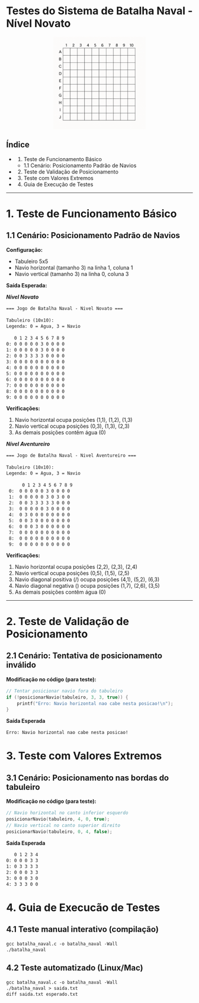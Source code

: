 # Testes do Sistema de Batalha Naval - Nível Novato

<img src="image.png" alt="Tabuleiro Batalha Naval" width="250" style="display: block; margin: 0 auto;" />

## Índice
- 1. Teste de Funcionamento Básico
  - 1.1 Cenário: Posicionamento Padrão de Navios
- 2. Teste de Validação de Posicionamento
- 3. Teste com Valores Extremos
- 4. Guia de Execução de Testes

---
# 1. Teste de Funcionamento Básico

## 1.1 Cenário: Posicionamento Padrão de Navios

**Configuração:**
- Tabuleiro 5x5
- Navio horizontal (tamanho 3) na linha 1, coluna 1
- Navio vertical (tamanho 3) na linha 0, coluna 3

**Saída Esperada:**

***Nível Novato***
```
=== Jogo de Batalha Naval - Nivel Novato ===

Tabuleiro (10x10):
Legenda: 0 = Agua, 3 = Navio

   0 1 2 3 4 5 6 7 8 9 
0: 0 0 0 0 0 3 0 0 0 0 
1: 0 0 0 0 0 3 0 0 0 0 
2: 0 0 3 3 3 3 0 0 0 0 
3: 0 0 0 0 0 0 0 0 0 0 
4: 0 0 0 0 0 0 0 0 0 0 
5: 0 0 0 0 0 0 0 0 0 0 
6: 0 0 0 0 0 0 0 0 0 0 
7: 0 0 0 0 0 0 0 0 0 0 
8: 0 0 0 0 0 0 0 0 0 0 
9: 0 0 0 0 0 0 0 0 0 0 
```

**Verificações:**
1. Navio horizontal ocupa posições (1,1), (1,2), (1,3)
2. Navio vertical ocupa posições (0,3), (1,3), (2,3)
3. As demais posições contêm água (0)


***Nível Aventureiro***
```
=== Jogo de Batalha Naval - Nivel Aventureiro ===

Tabuleiro (10x10):
Legenda: 0 = Agua, 3 = Navio

      0 1 2 3 4 5 6 7 8 9 
 0:  0 0 0 0 0 3 0 0 0 0 
 1:  0 0 0 0 0 3 0 3 0 0 
 2:  0 0 3 3 3 3 3 0 0 0 
 3:  0 0 0 0 0 3 0 0 0 0 
 4:  0 3 0 0 0 0 0 0 0 0 
 5:  0 0 3 0 0 0 0 0 0 0 
 6:  0 0 0 3 0 0 0 0 0 0 
 7:  0 0 0 0 0 0 0 0 0 0 
 8:  0 0 0 0 0 0 0 0 0 0 
 9:  0 0 0 0 0 0 0 0 0 0 
```
**Verificações:**
1. Navio horizontal ocupa posições (2,2), (2,3), (2,4)
2. Navio vertical ocupa posições (0,5), (1,5), (2,5)
3. Navio diagonal positiva (/) ocupa posições (4,1), (5,2), (6,3)
4. Navio diagonal negativa () ocupa posições (1,7), (2,6), (3,5)
5. As demais posições contêm água (0)

---
# 2. Teste de Validação de Posicionamento

## 2.1 Cenário: Tentativa de posicionamento inválido

**Modificação no código (para teste):**
```c
// Tentar posicionar navio fora do tabuleiro
if (!posicionarNavio(tabuleiro, 3, 3, true)) {
    printf("Erro: Navio horizontal nao cabe nesta posicao!\n");
}
```

**Saída Esperada**
```shell
Erro: Navio horizontal nao cabe nesta posicao!
```

# 3. Teste com Valores Extremos
## 3.1 Cenário: Posicionamento nas bordas do tabuleiro
**Modificação no código (para teste):**
```c
// Navio horizontal no canto inferior esquerdo
posicionarNavio(tabuleiro, 4, 0, true);
// Navio vertical no canto superior direito
posicionarNavio(tabuleiro, 0, 4, false);
```

**Saída Esperada**
```shell
   0 1 2 3 4 
0: 0 0 0 3 3 
1: 0 3 3 3 3 
2: 0 0 0 3 3 
3: 0 0 0 3 0 
4: 3 3 3 0 0 
```

# 4. Guia de Execucão de Testes
## 4.1 Teste manual interativo (compilação)
```shell
gcc batalha_naval.c -o batalha_naval -Wall
./batalha_naval
```

## 4.2 Teste automatizado (Linux/Mac)
```shell
gcc batalha_naval.c -o batalha_naval -Wall
./batalha_naval > saida.txt
diff saida.txt esperado.txt
```
